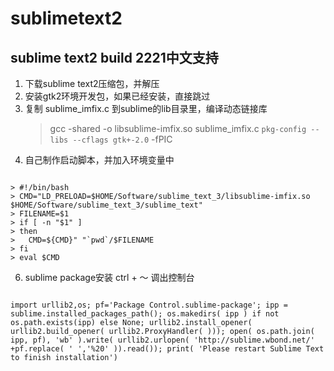 # sublimetext2
## sublime text2 build 2221中文支持

1. 下载sublime text2压缩包，并解压
2. 安装gtk2环境开发包，如果已经安装，直接跳过
3. 复制 sublime_imfix.c 到sublime的lib目录里，编译动态链接库
	> gcc -shared -o libsublime-imfix.so sublime_imfix.c `pkg-config --libs --cflags gtk+-2.0` -fPIC
4. 自己制作启动脚本，并加入环境变量中
<pre><code>
> #!/bin/bash
> CMD="LD_PRELOAD=$HOME/Software/sublime_text_3/libsublime-imfix.so $HOME/Software/sublime_text_3/sublime_text"
> FILENAME=$1
> if [ -n "$1" ]
> then
>	CMD=${CMD}" "`pwd`/$FILENAME
> fi
> eval $CMD
</code></pre>


6. sublime package安装
	ctrl + ～ 调出控制台
<pre><code>
import urllib2,os; pf='Package Control.sublime-package'; ipp = sublime.installed_packages_path(); os.makedirs( ipp ) if not os.path.exists(ipp) else None; urllib2.install_opener( urllib2.build_opener( urllib2.ProxyHandler( ))); open( os.path.join( ipp, pf), 'wb' ).write( urllib2.urlopen( 'http://sublime.wbond.net/' +pf.replace( ' ','%20' )).read()); print( 'Please restart Sublime Text to finish installation')
</code></pre>
	
